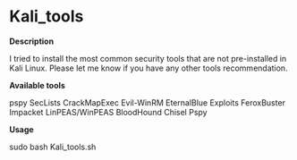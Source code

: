 # Kali_tools
**Description**

I tried to install the most common security tools that are not pre-installed in Kali Linux. Please let me know if you have any other tools recommendation.



**Available tools**

pspy
SecLists
CrackMapExec
Evil-WinRM
EternalBlue Exploits
FeroxBuster
Impacket
LinPEAS/WinPEAS
BloodHound
Chisel
Pspy



**Usage**

sudo bash Kali_tools.sh

